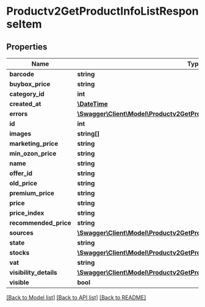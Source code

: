 # Productv2GetProductInfoListResponseItem

## Properties
Name | Type | Description | Notes
------------ | ------------- | ------------- | -------------
**barcode** | **string** |  | [optional] 
**buybox_price** | **string** |  | [optional] 
**category_id** | **int** |  | [optional] 
**created_at** | [**\DateTime**](\DateTime.md) |  | [optional] 
**errors** | [**\Swagger\Client\Model\Productv2GetProductInfoListResponseError[]**](Productv2GetProductInfoListResponseError.md) |  | [optional] 
**id** | **int** |  | [optional] 
**images** | **string[]** |  | [optional] 
**marketing_price** | **string** |  | [optional] 
**min_ozon_price** | **string** |  | [optional] 
**name** | **string** |  | [optional] 
**offer_id** | **string** |  | [optional] 
**old_price** | **string** |  | [optional] 
**premium_price** | **string** |  | [optional] 
**price** | **string** |  | [optional] 
**price_index** | **string** |  | [optional] 
**recommended_price** | **string** |  | [optional] 
**sources** | [**\Swagger\Client\Model\Productv2GetProductInfoListResponseSource[]**](Productv2GetProductInfoListResponseSource.md) |  | [optional] 
**state** | **string** |  | [optional] 
**stocks** | [**\Swagger\Client\Model\Productv2GetProductInfoListResponseStock**](Productv2GetProductInfoListResponseStock.md) |  | [optional] 
**vat** | **string** |  | [optional] 
**visibility_details** | [**\Swagger\Client\Model\Productv2GetProductInfoListResponseVisibilityDetails**](Productv2GetProductInfoListResponseVisibilityDetails.md) |  | [optional] 
**visible** | **bool** |  | [optional] 

[[Back to Model list]](../README.md#documentation-for-models) [[Back to API list]](../README.md#documentation-for-api-endpoints) [[Back to README]](../README.md)



